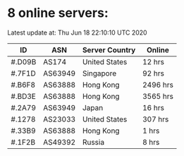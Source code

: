 # 8 online servers:

Latest update at: Thu Jun 18 22:10:10 UTC 2020

| ID | ASN | Server Country | Online |
| -- | --- | -------------- | ------ |
| #.D09B | AS174 | United States | 12 hrs |
| #.7F1D | AS63949 | Singapore | 92 hrs |
| #.B6F8 | AS63888 | Hong Kong | 2496 hrs |
| #.BD3E | AS63888 | Hong Kong | 3565 hrs |
| #.2A79 | AS63949 | Japan | 16 hrs |
| #.1278 | AS23033 | United States | 307 hrs |
| #.33B9 | AS63888 | Hong Kong | 1 hrs |
| #.1F2B | AS49392 | Russia | 8 hrs |

